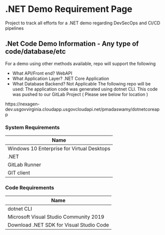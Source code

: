 # .NET Demo Requirement Page

Project to track all efforts for a .NET demo regarding DevSecOps and CI/CD pipelines

## .Net Code Demo Information - Any type of code/database/etc 
For a demo using other methods available, repo will support the following
- What API/Front end?
WebAPI
- What Application Layer?
.NET Core Application
- What Database Backend?
Not Applicable
The following repo will be used:
The application code was generated using dotnet CLI. This code was pushed to our GitLab Project ( Please see below for location )
<NEED REPO LOCATION>
https://nexagen-dev.usgovvirginia.cloudapp.usgovcloudapi.net/pmadaswamy/dotnetcoreapp

### System Requirements
| Name | 
| ------ | 
| Windows 10 Enterprise for Virtual Desktops |
| .NET |
| GitLab Runner |
| GIT client |

### Code Requirements
| Name | 
| ------ |
| dotnet CLI |
| Microsoft Visual Studio Community 2019 |
| Download .NET SDK for Visual Studio Code |

